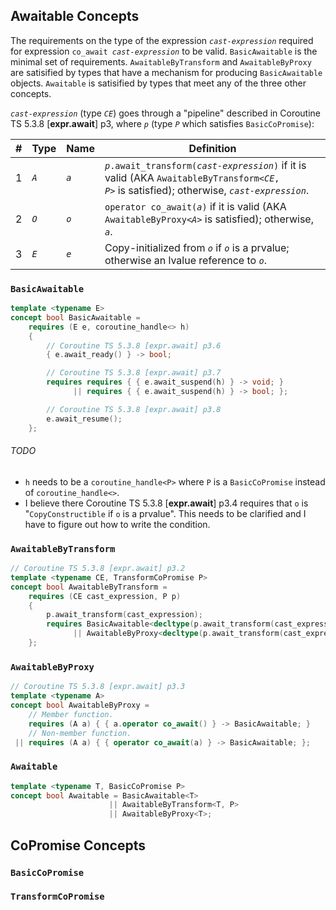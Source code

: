 ## Awaitable Concepts

The requirements on the type of the expression <code><i>cast-expression</i></code> required for expression <code>co_await <i>cast-expression</i></code> to be valid. `BasicAwaitable` is the minimal set of requirements. `AwaitableByTransform` and `AwaitableByProxy` are satisified by types that have a mechanism for producing `BasicAwaitable` objects. `Awaitable` is satisified by types that meet any of the three other concepts.

<code><i>cast-expression</i></code> (type <code><i>CE</i></code>) goes through a "pipeline" described in Coroutine TS 5.3.8 [**expr.await**] p3, where <code><i>p</i></code> (type <code><i>P</i></code> which satisfies `BasicCoPromise`):

| # | Type | Name | Definition                                                                                                                                                                                  | 
|---|------------------------|------------------------|---------------------------------------------------------------------------------------------------------------------------------------------------------------------------------------------------------------|
| 1 | <code><i>A</i></code>  | <code><i>a</i></code>  | <code><i>p</i>.await_transform(<i>cast-expression</i>)</code> if it is valid (AKA <code>AwaitableByTransform&lt;<i>CE</i>, <i>P</i>&gt;</code> is satisfied); otherwise, <code><i>cast-expression</i></code>. |
| 2 | <code><i>O</i></code>  | <code><i>o</i></code>  | <code>operator co_await(<i>a</i>)</code> if it is valid (AKA <code>AwaitableByProxy&lt;<i>A</i>&gt;</code> is satisfied); otherwise, <code><i>a</i></code>.                                                   |
| 3 | <code><i>E</i></code>  | <code><i>e</i></code>  | Copy-initialized from <code><i>o</i></code> if <code><i>o</i></code> is a prvalue; otherwise an lvalue reference to <code><i>o</i></code>.                                                                    |

### `BasicAwaitable`

```c++
template <typename E>
concept bool BasicAwaitable =
    requires (E e, coroutine_handle<> h)
    {
        // Coroutine TS 5.3.8 [expr.await] p3.6
        { e.await_ready() } -> bool;

        // Coroutine TS 5.3.8 [expr.await] p3.7
        requires requires { { e.await_suspend(h) } -> void; }
              || requires { { e.await_suspend(h) } -> bool; };

        // Coroutine TS 5.3.8 [expr.await] p3.8
        e.await_resume();
    };
```

###### TODO

* `h` needs to be a `coroutine_handle<P>` where `P` is a `BasicCoPromise` instead of `coroutine_handle<>`.
* I believe there Coroutine TS 5.3.8 [**expr.await**] p3.4 requires that `o` is "`CopyConstructible` if `o` is a prvalue". This needs to be clarified and I have to figure out how to write the condition.

### `AwaitableByTransform`

```c++
// Coroutine TS 5.3.8 [expr.await] p3.2
template <typename CE, TransformCoPromise P>
concept bool AwaitableByTransform =
    requires (CE cast_expression, P p)
    {
        p.await_transform(cast_expression);
        requires BasicAwaitable<decltype(p.await_transform(cast_expression))>
              || AwaitableByProxy<decltype(p.await_transform(cast_expression))>;
    };
```

### `AwaitableByProxy`

```c++
// Coroutine TS 5.3.8 [expr.await] p3.3
template <typename A>
concept bool AwaitableByProxy =
    // Member function. 
    requires (A a) { { a.operator co_await() } -> BasicAwaitable; }
    // Non-member function. 
 || requires (A a) { { operator co_await(a) } -> BasicAwaitable; };
```

### `Awaitable`

```c++
template <typename T, BasicCoPromise P>
concept bool Awaitable = BasicAwaitable<T>
                      || AwaitableByTransform<T, P>
                      || AwaitableByProxy<T>;
```

## CoPromise Concepts

### `BasicCoPromise`

### `TransformCoPromise`

